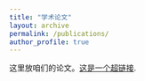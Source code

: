 ```yaml
---
title: "学术论文"
layout: archive
permalink: /publications/
author_profile: true
---
```


这里放咱们的论文。[这是一个超链接](https://github.com/academicpages/academicpages.github.io).
